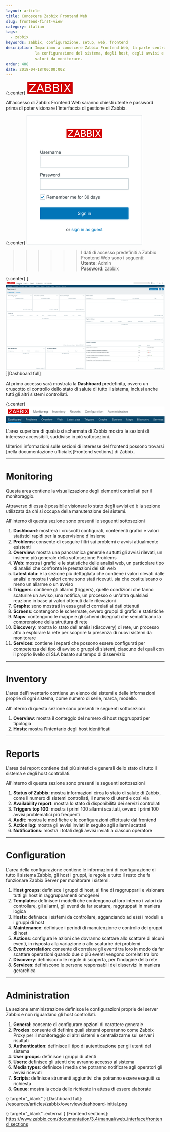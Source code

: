 ```yaml
---
layout: article
title: Conoscere Zabbix Frontend Web
slug: frontend-first-view
category: italian
tags:
  - zabbix
keywords: zabbix, configurazione, setup, web, frontend
description: Impariamo a conoscere Zabbix Frontend Web, la parte centrale per
             la configurazione del sistema, degli host, degli avvisi e dei
             valori da monitorare.
order: 408
date: 2018-04-18T00:00:00Z
---
```


{:.center}
![Zabbix logo](/resources/articles/zabbix/logo.png)

All'accesso di Zabbix Frontend Web saranno chiesti utente e password prima di
poter visionare l'interfaccia di gestione di Zabbix.

{:.center}
![Zabbix login](/resources/articles/zabbix/login.png)

>>>>>> I dati di accesso predefiniti a Zabbix Frontend Web sono i seguenti:  
**Utente**: Admin  
**Password**: zabbix

{:.center}
[![Dashboard](/resources/articles/zabbix/overview/dashboard-initial-thumb.png)][Dashboard full]

Al primo accesso sarà mostrata la **Dashboard** predefinita, ovvero un cruscotto
di controllo dello stato di salute di tutto il sistema, inclusi anche tutti gli
altri sistemi controllati.

{:.center}
![Sections](/resources/articles/zabbix/overview/sections.png)

L'area superiore di qualsiasi schermata di Zabbix mostra le sezioni di interesse
accessibili, suddivise in più sottosezioni.

Ulteriori informazioni sulle sezioni di interesse del frontend possono trovarsi
[nella documentazione ufficiale][Frontend sections] di Zabbix.

----
# Monitoring

Questa area contiene la visualizzazione degli elementi controllati per il
monitoraggio.

Attraverso di essa è possibile visionare lo stato degli avvisi ed è la sezione
utilizzata da chi si occupa della manutenzione dei sistemi.

All'interno di questa sezione sono presenti le seguenti sottosezioni

1. **Dashboard**: mostrerà i cruscotti configurati, contenenti grafici e valori
   statistici rapidi per la supervisione d'insieme
1. **Problems**: consente di eseguire filtri sui problemi e avvisi attualmente
   esistenti
1. **Overview**: mostra una panoramica generale su tutti gli avvisi rilevati,
   un insieme più generale della sottosezione Problems
1. **Web**: mostra i grafici e le statistiche delle analisi web, un particolare
   tipo di analisi che confronta le prestazioni dei siti web
1. **Latest data**: è la sezione più dettagliata che contiene i valori rilevati
   dalle analisi e mostra i valori come sono stati ricevuti, sia che costituiscano
   o meno un allarme o un avviso
1. **Triggers**: contiene gli allarmi (triggers), quelle condizioni che fanno
   scaturire un avviso, una notifica, un processo o un'altra qualsiasi reazione
   in base ai valori ottenuti dalle rilevazioni
1. **Graphs**: sono mostrati in essa grafici correlati ai dati ottenuti
1. **Screens**: contengono le schermate, ovvero gruppi di grafici e statistiche
1. **Maps**: contengono le mappe e gli schemi disegnati che semplificano la
   comprensione della struttura di rete
1. **Discovery**: mostra lo stato dell'analisi (discovery) di rete, un processo
   atto a esplorare la rete per scoprire la presenza di nuovi sistemi da
   monitorare
1. **Services**: contiene i reparti che possono essere configurati per competenza
   del tipo di avviso o gruppi di sistemi, ciascuno dei quali con il proprio
   livello di SLA basato sul tempo di disservizio

----
# Inventory

L'area dell'inventario contiene un elenco dei sistemi e delle informazioni
proprie di ogni sistema, come numero di serie, marca, modello.

All'interno di questa sezione sono presenti le seguenti sottosezioni

1. **Overview**: mostra il conteggio del numero di host raggruppati per tipologia
1. **Hosts**: mostra l'intentario degli host identificati

----
# Reports

L'area dei report contiene dati più sintetici e generali dello stato di tutto
il sistema e degli host controllati.

All'interno di questa sezione sono presenti le seguenti sottosezioni

1. **Status of Zabbix**: mostra informazioni circa lo stato di salute di Zabbix,
   come il numero di sistemi controllati, il numero di utenti e così via
1. **Availability report**: mostra lo stato di disponibilità dei servizi
   controllati
1. **Triggers top 100**: mostra i primi 100 allarmi scattati, ovvero i primi 100
   avvisi problematici più frequenti
1. **Audit**: mostra le modifiche e le configurazioni effettuate dal frontend
1. **Action log**: mostra gli avvisi inviati in seguito agli allarmi scattati
1. **Notifications**: mostra i totali degli avvisi inviati a ciascun operatore

----
# Configuration

L'area della configurazione contiene le informazioni di configurazione di tutto
il sistema Zabbix, gli host i gruppi, le regole e tutto il resto che fa funzionare
Zabbix Server per monitorare i sistemi.

1. **Host groups**: definisce i gruppi di host, al fine di raggrupparli e
   visionare tutti gli host in raggruppamenti omogenei
1. **Templates**: definisce i modelli che contengono al loro interno i valori
   da controllare, gli allarmi, gli eventi da far scattare, raggruppati in
   maniera logica
1. **Hosts**: definisce i sistemi da controllare, agganciando ad essi i modelli
   e i gruppi di host
1. **Maintenance**: definisce i periodi di manutenzione e controllo dei gruppi
   di host
1. **Actions**: configura le azioni che dovranno scattare allo scattare di
   alcuni eventi, in risposta alla variazione o allo scaturire dei problemi
1. **Event correlation**: consente di correlare gli eventi tra loro in modo da
   far scattare operazioni quando due o più eventi vengono correlati tra loro
1. **Discovery**: definiscono le regole di scoperta, per l'indagine della rete
1. **Services**: definiscono le persone responsabili dei disservizi in maniera
   gerarchica

----
# Administration

La sezione amministrazione definisce le configurazioni proprie del server Zabbix
e non riguardano gli host controllati.

1. **General**: consente di configurare opzioni di carattere generale
1. **Proxies**: consente di definire quali sistemi opereranno come Zabbix Proxy
   per il monitoraggio di altri sistemi e centralizzarne sul server i risultati
1. **Authentication**: definisce il tipo di autenticazione per gli utenti del
   sistema
1. **User groups**: definisce i gruppi di utenti
1. **Users**: definisce gli utenti che avranno accesso al sistema
1. **Media types**: definisce i media che potranno notificare agli operatori gli
   avvisi ricevuti
1. **Scripts**: definisce strumenti aggiuntivi che potranno essere eseguiti su
   richiesta
1. **Queue**: mostra la coda delle richieste in attesa di essere elaborate


{: target="_blank" }
[Dashboard full]: /resources/articles/zabbix/overview/dashboard-initial.png

{: target="_blank" .external }
[Frontend sections]: https://www.zabbix.com/documentation/3.4/manual/web_interface/frontend_sections